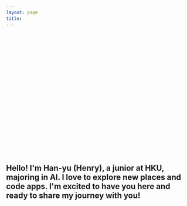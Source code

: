 ```yaml
---
layout: page
title: 
---
```


<script>
  document.title = "Home | H.W.";
</script>

<link rel="stylesheet" href="/assets/css/home.css">
<script src="/assets/js/home.js" defer></script>

<div class="image-left container" style="margin: auto;">
   <div style="position: relative; width: 100%; height: 100%;">
      <video id="videoElement" style="opacity: 0; width: 100%;" muted autoplay loop playsinline>
         <source src="/assets/vid/travel.mp4" type="video/mp4">
      </video>
      <div id="videoOverlay" style="position: absolute; top: 0; left: 0; width: 100%; height: 100%; background: #AFB4B9; opacity: 0; pointer-events: none; transition: opacity 0.5s ease-in-out;"></div>
   </div>
   <img id="imageElement" src="/assets/img/travel.jpg" alt="Travel" class="fallback-image" style="display: none;">
   <div class="welcome-text">
      <h1 id="welcomeTitle" style="color: transparent;">WELC<span id="compassContainer"><i class="far fa-compass" id="compassIcon"></i></span>ME</h1>
      <h2 id="welcomeSubtitle">Hello! I'm Han-yu (Henry), a junior at HKU, majoring in AI. I love to explore new places and code apps. I'm excited to have you here and ready to share my journey with you!</h2>
   </div>
</div>

<br>

<h3 id="welcomeQuote" style="color: transparent;">Life is an endless adventure<br>into the unknown</h3>